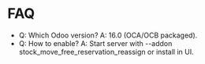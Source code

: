 # FAQ

- Q: Which Odoo version? A: 16.0 (OCA/OCB packaged).
- Q: How to enable? A: Start server with --addon stock_move_free_reservation_reassign or install in UI.
